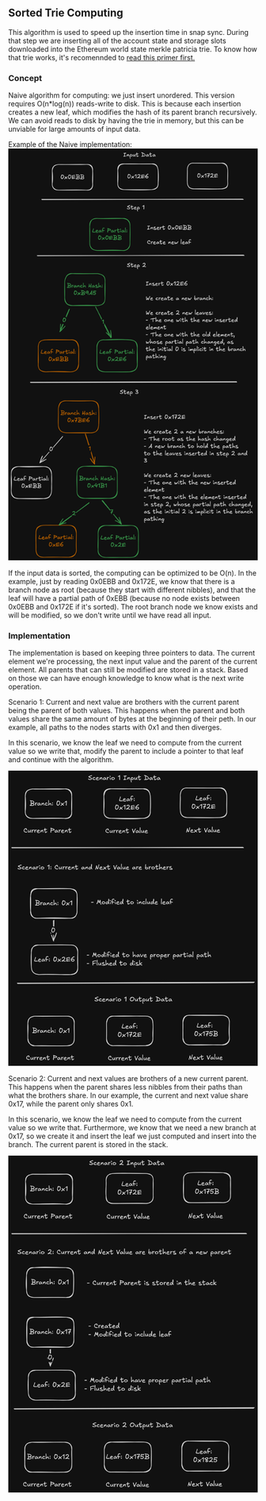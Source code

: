 ## Sorted Trie Computing

This algorithm is used to speed up the insertion time in snap sync.
During that step we are inserting all of the account state and storage
slots downloaded into the Ethereum world state merkle patricia trie.
To know how that trie works, it's recomennded to [read this primer first.](https://epf.wiki/#/wiki/EL/data-structures?id=world-state-trie)

### Concept

Naive algorithm for computing: we just insert unordered. 
This version requires O(n\*log(n)) reads-write to disk. 
This is because each insertion creates a new leaf, which modifies 
the hash of its parent branch recursively. We can avoid reads
to disk by having the trie in memory, but this can be unviable
for large amounts of input data.

Example of the Naive implementation:
![Image showing the insertion of 3 elements 0x0EBB, 0x12E6, 0x172E. Each one requiring multiple new reads and writes](sorted_trie_insert/Naive%20Insertion%20Example%201.png)

If the input data is sorted, the computing can be optimized to be O(n).
In the example, just by reading 0x0EBB and 0x172E, we know that there is 
a branch node as root (because they start with different nibbles), and
that the leaf will have a partial path of 0xEBB (because no node exists
between 0x0EBB and 0x172E if it's sorted). The root branch node we know exists and will be modified, so we don't write until we have read all
input.

### Implementation

The implementation is based on keeping three pointers to data. The current
element we're processing, the next input value and the parent of the current
element. All parents that can still be modified are stored in a stack. 
Based on those we can have enough knowledge to know what is the 
next write operation.

Scenario 1: Current and next value are brothers with the current
parent being the parent of both values. This happens when
the parent and both values share the same amount of bytes at the beginning of 
their peth. In our example, all paths to the nodes starts with 0x1 and
then diverges.

In this scenario, we know the leaf we need to compute from the current value
so we write that, modify the parent to include a pointer to that leaf 
and continue with the algorithm.

![Image showing the insertion of 1 elements with a current parent branch 0x1, the current element 0x12E6 and next element 0x172E. 0x12E6 is inserted with a single write](sorted_trie_insert/Sorted%20Insertion%20Scenario%201.png)

Scenario 2: Current and next values are brothers of a new current parent.
This happens when the parent shares less nibbles from their paths than what the brothers share.
In our example, the current and next value share 0x17, while the parent only shares 0x1.

In this scenario, we know the leaf we need to compute from the current value
so we write that. Furthermore, we know that we need a new branch at 0x17,
so we create it and insert the leaf we just computed and insert into the branch.
The current parent is stored in the stack.


![Image showing the insertion of 1 elements with a current parent branch 0x1, the current element 0x172E and next element 0x175B. 0x172E is inserted with a single write, while the current parent branch is put onto the stack, while a new current parent branch 0x12 is created](sorted_trie_insert/Sorted%20Insertion%20Scenario%202.png)
